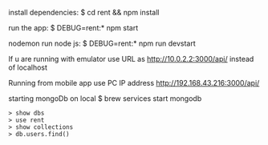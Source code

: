 install dependencies:
     $ cd rent && npm install

 run the app:
     $ DEBUG=rent:* npm start

nodemon run node js:
	 $ DEBUG=rent:* npm run devstart

If u are running with emulator use URL as http://10.0.2.2:3000/api/ instead of localhost

Running from mobile app use PC IP address http://192.168.43.216:3000/api/

starting mongoDb on local
	$ brew services start mongodb

	> show dbs
	> use rent
	> show collections
	> db.users.find()
